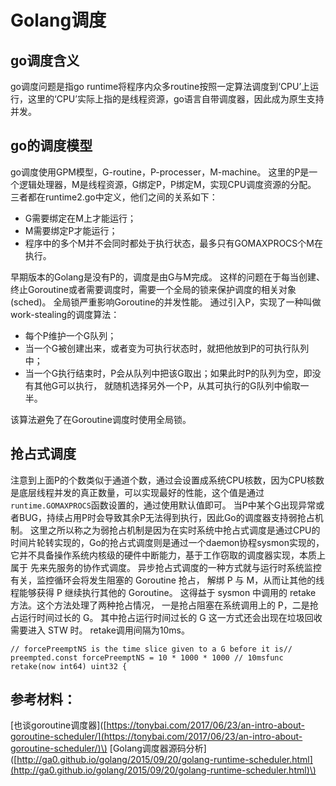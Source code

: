 # Golang调度

## go调度含义

go调度问题是指go runtime将程序内众多routine按照一定算法调度到‘CPU’上运行，这里的‘CPU’实际上指的是线程资源，go语言自带调度器，因此成为原生支持并发。

## go的调度模型

go调度使用GPM模型，G-routine，P-processer，M-machine。 这里的P是一个逻辑处理器，M是线程资源，G绑定P，P绑定M，实现CPU调度资源的分配。 三者都在runtime2.go中定义，他们之间的关系如下：

* G需要绑定在M上才能运行；
* M需要绑定P才能运行；
* 程序中的多个M并不会同时都处于执行状态，最多只有GOMAXPROCS个M在执行。

早期版本的Golang是没有P的，调度是由G与M完成。 这样的问题在于每当创建、终止Goroutine或者需要调度时，需要一个全局的锁来保护调度的相关对象\(sched\)。 全局锁严重影响Goroutine的并发性能。 通过引入P，实现了一种叫做work-stealing的调度算法：

* 每个P维护一个G队列；
* 当一个G被创建出来，或者变为可执行状态时，就把他放到P的可执行队列中；
* 当一个G执行结束时，P会从队列中把该G取出；如果此时P的队列为空，即没有其他G可以执行， 就随机选择另外一个P，从其可执行的G队列中偷取一半。

该算法避免了在Goroutine调度时使用全局锁。

## 抢占式调度

注意到上面P的个数类似于通道个数，通过会设置成系统CPU核数，因为CPU核数是底层线程并发的真正数量，可以实现最好的性能，这个值是通过`runtime.GOMAXPROCS`函数设置的，通过使用默认值即可。 当P中某个G出现异常或者BUG，持续占用P时会导致其余P无法得到执行，因此Go的调度器支持弱抢占机制。 这里之所以称之为弱抢占机制是因为在实时系统中抢占式调度是通过CPU的时间片轮转实现的，Go的抢占式调度则是通过一个daemon协程sysmon实现的，它并不具备操作系统内核级的硬件中断能力，基于工作窃取的调度器实现，本质上属于 先来先服务的协作式调度。 异步抢占式调度的一种方式就与运行时系统监控有关，监控循环会将发生阻塞的 Goroutine 抢占， 解绑 P 与 M，从而让其他的线程能够获得 P 继续执行其他的 Goroutine。 这得益于 sysmon 中调用的 retake 方法。这个方法处理了两种抢占情况， 一是抢占阻塞在系统调用上的 P，二是抢占运行时间过长的 G。 其中抢占运行时间过长的 G 这一方式还会出现在垃圾回收需要进入 STW 时。 retake调用间隔为10ms。

```text
// forcePreemptNS is the time slice given to a G before it is// preempted.const forcePreemptNS = 10 * 1000 * 1000 // 10msfunc retake(now int64) uint32 {
```

## 参考材料：

\[也谈goroutine调度器\]\([https://tonybai.com/2017/06/23/an-intro-about-goroutine-scheduler/](https://tonybai.com/2017/06/23/an-intro-about-goroutine-scheduler/)\) \[Golang调度器源码分析\]\([http://ga0.github.io/golang/2015/09/20/golang-runtime-scheduler.html](http://ga0.github.io/golang/2015/09/20/golang-runtime-scheduler.html)\)


